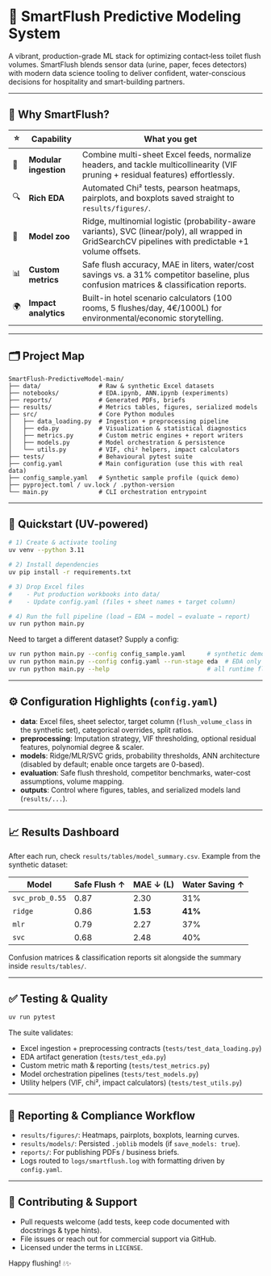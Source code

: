 # 🚰 SmartFlush Predictive Modeling System

A vibrant, production-grade ML stack for optimizing contact‑less toilet flush volumes. SmartFlush blends sensor data (urine, paper, feces detectors) with modern data science tooling to deliver confident, water-conscious decisions for hospitality and smart-building partners.

---

## 🌈 Why SmartFlush?

| ⭐ | Capability | What you get |
|----|------------|--------------|
| 💾 | **Modular ingestion** | Combine multi-sheet Excel feeds, normalize headers, and tackle multicollinearity (VIF pruning + residual features) effortlessly. |
| 🔍 | **Rich EDA** | Automated Chi² tests, pearson heatmaps, pairplots, and boxplots saved straight to `results/figures/`. |
| 🤖 | **Model zoo** | Ridge, multinomial logistic (probability-aware variants), SVC (linear/poly), all wrapped in GridSearchCV pipelines with predictable +1 volume offsets. |
| 📊 | **Custom metrics** | Safe flush accuracy, MAE in liters, water/cost savings vs. a 31% competitor baseline, plus confusion matrices & classification reports. |
| 🌍 | **Impact analytics** | Built-in hotel scenario calculators (100 rooms, 5 flushes/day, 4€/1000L) for environmental/economic storytelling. |

---

## 🗂️ Project Map
```
SmartFlush-PredictiveModel-main/
├── data/                # Raw & synthetic Excel datasets
├── notebooks/           # EDA.ipynb, ANN.ipynb (experiments)
├── reports/             # Generated PDFs, briefs
├── results/             # Metrics tables, figures, serialized models
├── src/                 # Core Python modules
│   ├── data_loading.py  # Ingestion + preprocessing pipeline
│   ├── eda.py           # Visualization & statistical diagnostics
│   ├── metrics.py       # Custom metric engines + report writers
│   ├── models.py        # Model orchestration & persistence
│   └── utils.py         # VIF, chi² helpers, impact calculators
├── tests/               # Behavioural pytest suite
├── config.yaml          # Main configuration (use this with real data)
├── config_sample.yaml   # Synthetic sample profile (quick demo)
├── pyproject.toml / uv.lock / .python-version
└── main.py              # CLI orchestration entrypoint
```

---

## 🚀 Quickstart (UV-powered)

```bash
# 1) Create & activate tooling
uv venv --python 3.11

# 2) Install dependencies
uv pip install -r requirements.txt

# 3) Drop Excel files
#    - Put production workbooks into data/
#    - Update config.yaml (files + sheet names + target column)

# 4) Run the full pipeline (load → EDA → model → evaluate → report)
uv run python main.py
```

Need to target a different dataset? Supply a config:

```bash
uv run python main.py --config config_sample.yaml      # synthetic demo
uv run python main.py --config config.yaml --run-stage eda  # EDA only
uv run python main.py --help                           # all runtime flags
```

---

## ⚙️ Configuration Highlights (`config.yaml`)

- **data**: Excel files, sheet selector, target column (`flush_volume_class` in the synthetic set), categorical overrides, split ratios.
- **preprocessing**: Imputation strategy, VIF thresholding, optional residual features, polynomial degree & scaler.
- **models**: Ridge/MLR/SVC grids, probability thresholds, ANN architecture (disabled by default; enable once targets are 0-based).
- **evaluation**: Safe flush threshold, competitor benchmarks, water-cost assumptions, volume mapping.
- **outputs**: Control where figures, tables, and serialized models land (`results/...`).

---

## 📈 Results Dashboard

After each run, check `results/tables/model_summary.csv`. Example from the synthetic dataset:

| Model | Safe Flush ↑ | MAE ↓ (L) | Water Saving ↑ |
|-------|--------------|-----------|----------------|
| `svc_prob_0.55` | 0.87 | 2.30 | 31% |
| `ridge`         | 0.86 | **1.53** | **41%** |
| `mlr`           | 0.79 | 2.27 | 37% |
| `svc`           | 0.68 | 2.48 | 40% |

Confusion matrices & classification reports sit alongside the summary inside `results/tables/`.

---

## ✅ Testing & Quality

```bash
uv run pytest
```

The suite validates:
- Excel ingestion + preprocessing contracts (`tests/test_data_loading.py`)
- EDA artifact generation (`tests/test_eda.py`)
- Custom metric math & reporting (`tests/test_metrics.py`)
- Model orchestration pipelines (`tests/test_models.py`)
- Utility helpers (VIF, chi², impact calculators) (`tests/test_utils.py`)

---

## 📁 Reporting & Compliance Workflow

- `results/figures/`: Heatmaps, pairplots, boxplots, learning curves.
- `results/models/`: Persisted `.joblib` models (if `save_models: true`).
- `reports/`: For publishing PDFs / business briefs.
- Logs routed to `logs/smartflush.log` with formatting driven by `config.yaml`.

---

## 🤝 Contributing & Support

- Pull requests welcome (add tests, keep code documented with docstrings & type hints).
- File issues or reach out for commercial support via GitHub.
- Licensed under the terms in `LICENSE`.

Happy flushing! 💧✨

